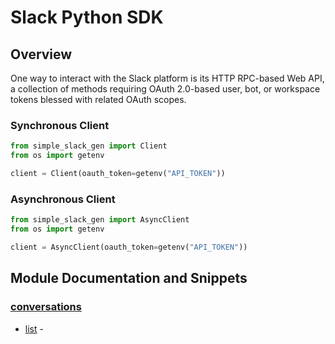 
# Slack Python SDK

## Overview
One way to interact with the Slack platform is its HTTP RPC-based Web API, a collection of methods requiring OAuth 2.0-based user, bot, or workspace tokens blessed with related OAuth scopes.

### Synchronous Client

```python
from simple_slack_gen import Client
from os import getenv

client = Client(oauth_token=getenv("API_TOKEN"))
```

### Asynchronous Client

```python
from simple_slack_gen import AsyncClient
from os import getenv

client = AsyncClient(oauth_token=getenv("API_TOKEN"))
```

## Module Documentation and Snippets

### [conversations](simple_slack_gen/resources/conversations/README.md)

* [list](simple_slack_gen/resources/conversations/README.md#list) - 

<!-- MODULE DOCS END -->
